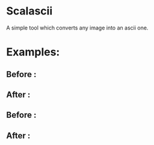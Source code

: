 # Scalascii
A simple tool which converts any image into an ascii one. 

# Examples:

## Before :


## After :



## Before :



## After :
